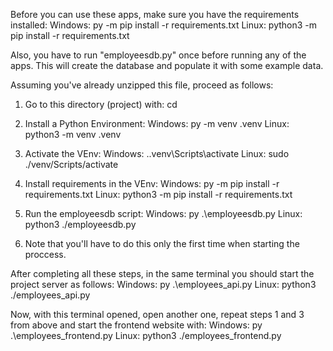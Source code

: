 Before you can use these apps, make sure you have the requirements installed:
Windows: py -m pip install -r requirements.txt
Linux: python3 -m pip install -r requirements.txt

Also, you have to run "employeesdb.py" once before running any of the apps. This will create the database and populate it with some example data.

Assuming you've already unzipped this file, proceed as follows:
1. Go to this directory (project) with: cd <path-to-directory>
2. Install a Python Environment:
    Windows: py -m venv .venv
    Linux: python3 -m venv .venv
3. Activate the VEnv:
    Windows: .\.venv\Scripts\activate
    Linux: sudo ./venv/Scripts/activate
4. Install requirements in the VEnv:
    Windows: py -m pip install -r requirements.txt
    Linux: python3 -m pip install -r requirements.txt
5. Run the employeesdb script:
    Windows: py .\employeesdb.py
    Linux: python3 ./employeesdb.py

6. Note that you'll have to do this only the first time when starting the proccess.

After completing all these steps, in the same terminal you should start the project server as follows:
    Windows: py .\employees_api.py
    Linux: python3 ./employees_api.py

Now, with this terminal opened, open another one, repeat steps 1 and 3 from above and start the frontend website with:
    Windows: py .\employees_frontend.py
    Linux: python3 ./employees_frontend.py